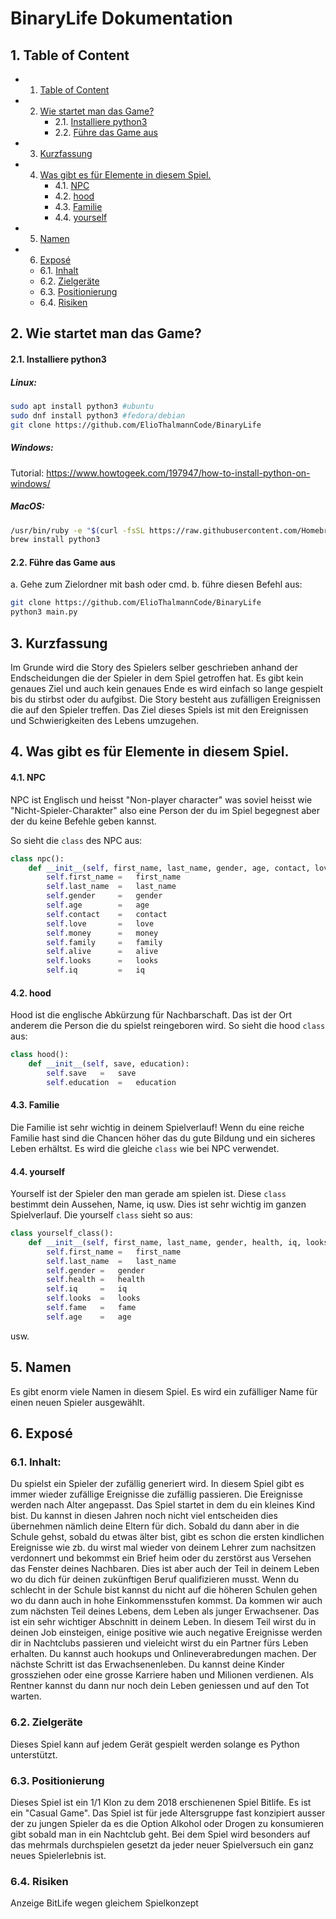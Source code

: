 # BinaryLife Dokumentation


##  1. <a name='TableofContent'></a>Table of Content
<!-- vscode-markdown-toc -->
* 1. [Table of Content](#TableofContent)
* 2. [Wie startet man das Game?](#WiestartetmandasGame)
		* 2.1. [Installiere python3](#Installierepython3)
		* 2.2. [Führe das Game aus](#FhredasGameaus)
* 3. [Kurzfassung](#Kurzfassung)
* 4. [Was gibt es für Elemente in diesem Spiel.](#WasgibtesfrElementeindiesemSpiel.)
		* 4.1. [NPC](#NPC)
		* 4.2. [hood](#hood)
		* 4.3. [Familie](#Familie)
		* 4.4. [yourself](#yourself)
* 5. [Namen](#Namen)
* 6. [Exposé](#Expos)
	* 6.1. [Inhalt](#InhaltdesGames)
	* 6.2. [Zielgeräte](#Zielgerte)
	* 6.3. [Positionierung](#Positionierung)
	* 6.4. [Risiken](#Risiken)

<!-- vscode-markdown-toc-config
	numbering=true
	autoSave=true
	/vscode-markdown-toc-config -->
<!-- /vscode-markdown-toc -->



##  2. <a name='WiestartetmandasGame'></a>Wie startet man das Game?

####  2.1. <a name='Installierepython3'></a>Installiere python3

##### Linux:
```bash
sudo apt install python3 #ubuntu
sudo dnf install python3 #fedora/debian
git clone https://github.com/ElioThalmannCode/BinaryLife
```
##### Windows:
Tutorial: https://www.howtogeek.com/197947/how-to-install-python-on-windows/
##### MacOS:
```bash
/usr/bin/ruby -e "$(curl -fsSL https://raw.githubusercontent.com/Homebrew/install/master/install)"
brew install python3 
```
####  2.2. <a name='FhredasGameaus'></a>Führe das Game aus
a. Gehe zum Zielordner mit bash oder cmd.
b. führe diesen Befehl aus:
```bash
git clone https://github.com/ElioThalmannCode/BinaryLife
python3 main.py
```



##  3. <a name='Kurzfassung'></a>Kurzfassung
Im Grunde wird die Story des Spielers selber geschrieben anhand der Endscheidungen die der Spieler in dem Spiel getroffen hat. Es gibt kein genaues Ziel und auch kein genaues Ende es wird einfach so lange gespielt bis du stirbst oder du aufgibst. Die Story besteht aus zufälligen Ereignissen die auf den Spieler treffen. Das Ziel dieses Spiels ist mit den Ereignissen und Schwierigkeiten des Lebens umzugehen.



##  4. <a name='WasgibtesfrElementeindiesemSpiel.'></a>Was gibt es für Elemente in diesem Spiel.

####  4.1. <a name='NPC'></a>NPC
NPC ist Englisch und heisst "Non-player character" was soviel heisst wie "Nicht-Spieler-Charakter" also eine Person der du im Spiel begegnest aber der du keine Befehle geben kannst.

So sieht die ```class``` des NPC aus:
```python
class npc():
    def __init__(self, first_name, last_name, gender, age, contact, love, money, family, alive, looks, iq):
        self.first_name =   first_name
        self.last_name  =   last_name
        self.gender     =   gender
        self.age        =   age
        self.contact    =   contact
        self.love       =   love
        self.money      =   money
        self.family     =   family
        self.alive      =   alive
        self.looks      =   looks
        self.iq         =   iq
```
####  4.2. <a name='hood'></a>hood
Hood ist die englische Abkürzung für Nachbarschaft. Das ist der Ort anderem die Person die du spielst reingeboren wird.
So sieht die hood ```class``` aus:
```python
class hood():
    def __init__(self, save, education):
        self.save   =   save
        self.education  =   education
```
####  4.3. <a name='Familie'></a>Familie
Die Familie ist sehr wichtig in deinem Spielverlauf! Wenn du eine reiche Familie hast sind die Chancen höher das du gute Bildung und ein sicheres Leben erhältst. Es wird die gleiche ```class``` wie bei NPC verwendet.

####  4.4. <a name='yourself'></a>yourself
Yourself ist der Spieler den man gerade am spielen ist. Diese ```class``` bestimmt dein Aussehen, Name, iq usw. Dies ist sehr wichtig im ganzen Spielverlauf.
Die yourself ```class``` sieht so aus:
```python
class yourself_class():
    def __init__(self, first_name, last_name, gender, health, iq, looks, fame, age):
        self.first_name =   first_name
        self.last_name  =   last_name
        self.gender =   gender
        self.health =   health
        self.iq     =   iq
        self.looks  =   looks
        self.fame   =   fame
        self.age    =   age
```
usw.



##  5. <a name='Namen'></a>Namen
Es gibt enorm viele Namen in diesem Spiel. Es wird ein zufälliger Name für einen neuen Spieler ausgewählt.



##  6. <a name='Expos'></a>Exposé
###  6.1. <a name='InhaltdesGames'></a>Inhalt:
Du spielst ein Spieler der zufällig generiert wird. In diesem Spiel gibt es immer wieder zufällige Ereignisse die zufällig passieren. Die Ereignisse werden nach Alter angepasst. Das Spiel startet in dem du ein kleines Kind bist. Du kannst in diesen Jahren noch nicht viel entscheiden dies übernehmen nämlich deine Eltern für dich. Sobald du dann aber in die Schule gehst, sobald du etwas älter bist, gibt es schon die ersten kindlichen Ereignisse wie zb. du wirst mal wieder von deinem Lehrer zum nachsitzen verdonnert und bekommst ein Brief heim oder du zerstörst aus Versehen das Fenster deines Nachbaren. Dies ist aber auch der Teil in deinem Leben wo du dich für deinen zukünftigen Beruf qualifizieren musst. Wenn du schlecht in der Schule bist kannst du nicht auf die höheren Schulen gehen wo du dann auch in hohe Einkommensstufen kommst. Da kommen wir auch zum nächsten Teil deines Lebens, dem Leben als junger Erwachsener. Das ist ein sehr wichtiger Abschnitt in deinem Leben. In diesem Teil wirst du in deinen Job einsteigen, einige positive wie auch negative Ereignisse werden dir in Nachtclubs passieren und vieleicht wirst du ein Partner fürs Leben erhalten. Du kannst auch hookups und Onlineverabredungen machen. Der nächste Schritt ist das Erwachsenenleben. Du kannst deine Kinder grossziehen oder eine grosse Karriere haben und Milionen verdienen. Als Rentner kannst du dann nur noch dein Leben geniessen und auf den Tot warten.
###  6.2. <a name='Zielgerte'></a> Zielgeräte
Dieses Spiel kann auf jedem Gerät gespielt werden solange es Python unterstützt.
###  6.3. <a name='Positionierung'></a>Positionierung
Dieses Spiel ist ein 1/1 Klon zu dem 2018 erschienenen Spiel Bitlife. Es ist ein "Casual Game". Das Spiel ist für jede Altersgruppe fast konzipiert ausser der zu jungen Spieler da es die Option Alkohol oder Drogen zu konsumieren gibt sobald man in ein Nachtclub geht. Bei dem Spiel wird besonders auf das mehrmals durchspielen gesetzt da jeder neuer Spielversuch ein ganz neues Spielerlebnis ist.
###  6.4. <a name='Risiken'></a>Risiken
Anzeige BitLife wegen gleichem Spielkonzept


